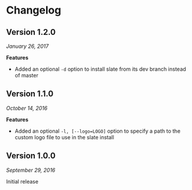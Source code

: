 # Changelog

## Version 1.2.0

*January 26, 2017*

**Features**

- Added an optional `-d` option to install slate from its dev branch instead of master


## Version 1.1.0

*October 14, 2016*

**Features**

- Added an optional `-l, [--logo=LOGO]` option to specify a path to the custom logo file to use in the slate install

## Version 1.0.0

*September 29, 2016*

Initial release
